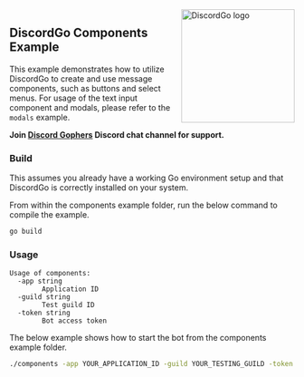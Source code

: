 <img align="right" alt="DiscordGo logo" src="/docs/img/discordgo.svg" width="200">

## DiscordGo Components Example

This example demonstrates how to utilize DiscordGo to create and use message
components, such as buttons and select menus. For usage of the text input
component and modals, please refer to the `modals` example.

**Join [Discord Gophers](https://discord.gg/0f1SbxBZjYoCtNPP)
Discord chat channel for support.**

### Build

This assumes you already have a working Go environment setup and that
DiscordGo is correctly installed on your system.

From within the components example folder, run the below command to compile the
example.

```sh
go build
```

### Usage

```
Usage of components:
  -app string
    	Application ID
  -guild string
    	Test guild ID
  -token string
    	Bot access token
```

The below example shows how to start the bot from the components example folder.

```sh
./components -app YOUR_APPLICATION_ID -guild YOUR_TESTING_GUILD -token YOUR_BOT_TOKEN
```
